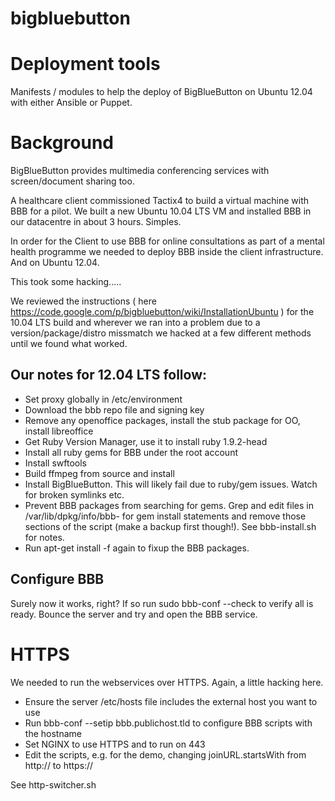 bigbluebutton
=============

# Deployment tools

Manifests / modules to help the deploy of BigBlueButton on Ubuntu 12.04 with either Ansible or Puppet.

# Background

BigBlueButton provides multimedia conferencing services with screen/document sharing too.

A healthcare client commissioned Tactix4 to build a virtual machine with BBB for a pilot. We built a new Ubuntu 10.04 LTS VM and installed BBB in our datacentre in about 3 hours. Simples.

In order for the Client to use BBB for online consultations as part of a mental health programme we needed to deploy BBB inside the client infrastructure. And on Ubuntu 12.04.

This took some hacking.....

We reviewed the instructions ( here https://code.google.com/p/bigbluebutton/wiki/InstallationUbuntu ) for the 10.04 LTS build and wherever we ran into a problem due to a version/package/distro missmatch we hacked at a few different methods until we found what worked.

## Our notes for 12.04 LTS follow:

+ Set proxy globally in /etc/environment
+ Download the bbb repo file and signing key
+ Remove any openoffice packages, install the stub package for OO, install libreoffice
+ Get Ruby Version Manager, use it to install ruby 1.9.2-head
+ Install all ruby gems for BBB under the root account
+ Install swftools
+ Build ffmpeg from source and install
+ Install BigBlueButton. This will likely fail due to ruby/gem issues. Watch for broken symlinks etc.
+ Prevent BBB packages from searching for gems. Grep and edit files in /var/lib/dpkg/info/bbb- for gem install statements and remove those sections of the script (make a backup first though!). See bbb-install.sh for notes.
+ Run apt-get install -f again to fixup the BBB packages.

## Configure BBB

Surely now it works, right? If so run sudo bbb-conf --check to verify all is ready. Bounce the server and try and open the BBB service.

# HTTPS

We needed to run the webservices over HTTPS. Again, a little hacking here.

+ Ensure the server /etc/hosts file includes the external host you want to use
+ Run bbb-conf --setip bbb.publichost.tld to configure BBB scripts with the hostname
+ Set NGINX to use HTTPS and to run on 443
+ Edit the scripts, e.g. for the demo, changing joinURL.startsWith from http:// to https://

See http-switcher.sh

